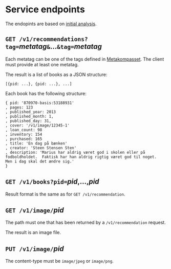 # Service endpoints

The endopints are based on [initial analysis](content-first-backend.png).

## `GET /v1/recommendations?tag=`*metatag*`&`...`&tag=`*metatag*

Each metatag can be one of the tags defined in [Metakompasset](https://github.com/DBCDK/metakompasset).  The client must provide at least one metatag.

The result is a list of books as a JSON structure:

    [{pid: ...}, {pid: ...}, ...]

Each book has the following structure:

    { pid: '870970-basis:53188931'
    , pages: 123
    , published_year: 2013
    , published_month: 1,
    , published_day: 31,
    , cover: '/v1/image/12345-1'
    , loan_count: 98
    , inventory: 154
    , purchased: 165
    , title: 'En dag på bænken'
    , creator: 'Steen Stensen Sten'
    , description: 'Marius har aldrig været god i skolen eller på fodboldholdet.  Faktisk har han aldrig rigtig været god til noget.  Men i dag skal det ændre sig.'
    }

## `GET /v1/books?pid=`*pid*,...,*pid*

Result format is the same as for `GET /v1/recommendation`.

## `GET /v1/image/`*pid*

The path must one that has been returned by a `/v1/recommendation` request.

The result is an image file.

## `PUT /v1/image/`*pid*

The content-type must be `image/jpeg` or `image/png`.

